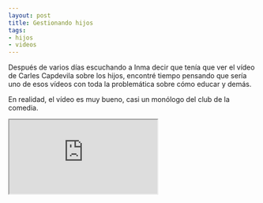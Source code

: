 ```yaml
---
layout: post
title: Gestionando hijos
tags:
- hijos
- videos
---
```

Después de varios días escuchando a Inma decir que tenía que ver el vídeo de Carles Capdevila sobre los hijos, encontré tiempo pensando que sería uno de esos vídeos con toda la problemática sobre cómo educar y demás.

En realidad, el vídeo es muy bueno, casi un monólogo del club de la comedia.

<div class="embed-responsive embed-responsive-4by3">
  <iframe class="embed-responsive-item" src="http://www.youtube.com/embed/Xnma8OXEHW4"></iframe>
</div>
